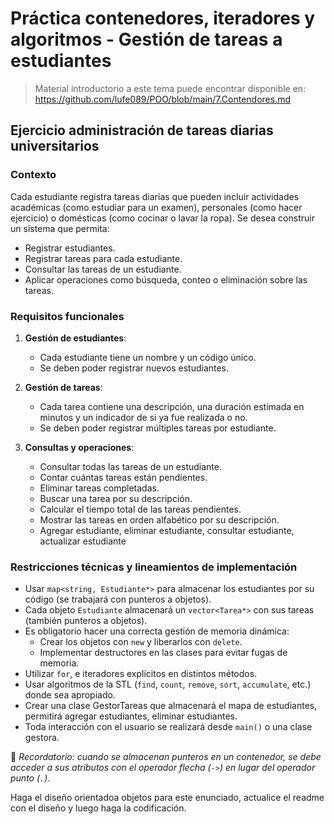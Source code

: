 # Práctica contenedores, iteradores y algoritmos - Gestión de tareas a estudiantes
> Material introductorio a este tema puede encontrar disponible en: https://github.com/lufe089/POO/blob/main/7.Contendores.md
>
##  Ejercicio administración de tareas diarias universitarios


### Contexto

Cada estudiante registra tareas diarias que pueden incluir actividades académicas (como estudiar para un examen), personales (como hacer ejercicio) o domésticas (como cocinar o lavar la ropa). Se desea construir un sistema que permita:

- Registrar estudiantes.
- Registrar tareas para cada estudiante.
- Consultar las tareas de un estudiante.
- Aplicar operaciones como búsqueda, conteo o eliminación sobre las tareas.

### Requisitos funcionales

1. **Gestión de estudiantes**:
   - Cada estudiante tiene un nombre y un código único.
   - Se deben poder registrar nuevos estudiantes.
     
2. **Gestión de tareas**:
   - Cada tarea contiene una descripción, una duración estimada en minutos y un indicador de si ya fue realizada o no.
   - Se deben poder registrar múltiples tareas por estudiante.

3. **Consultas y operaciones**:
   - Consultar todas las tareas de un estudiante.
   - Contar cuántas tareas están pendientes.
   - Eliminar tareas completadas.
   - Buscar una tarea por su descripción.
   - Calcular el tiempo total de las tareas pendientes.
   - Mostrar las tareas en orden alfabético por su descripción.
   - Agregar estudiante, eliminar estudiante, consultar estudiante, actualizar estudiante

### Restricciones técnicas y lineamientos de implementación

- Usar `map<string, Estudiante*>` para almacenar los estudiantes por su código (se trabajará con punteros a objetos).
- Cada objeto `Estudiante` almacenará un `vector<Tarea*>` con sus tareas (también punteros a objetos).
- Es obligatorio hacer una correcta gestión de memoria dinámica:
  - Crear los objetos con `new` y liberarlos con `delete`.
  - Implementar destructores en las clases para evitar fugas de memoria.
- Utilizar `for`, e iteradores explícitos en distintos métodos.
- Usar algoritmos de la STL (`find`, `count`, `remove`, `sort`, `accumulate`, etc.) donde sea apropiado.
- Crear una clase GestorTareas que almacenará el mapa de estudiantes, permitirá agregar estudiantes, eliminar estudiantes.
- Toda interacción con el usuario se realizará desde `main()` o una clase gestora.

📌 *Recordatorio: cuando se almacenan punteros en un contenedor, se debe acceder a sus atributos con el operador flecha (`->`) en lugar del operador punto (`.`).*

Haga el diseño orientadoa objetos para este enunciado, actualice el readme con el diseño y luego haga la codificación. 



